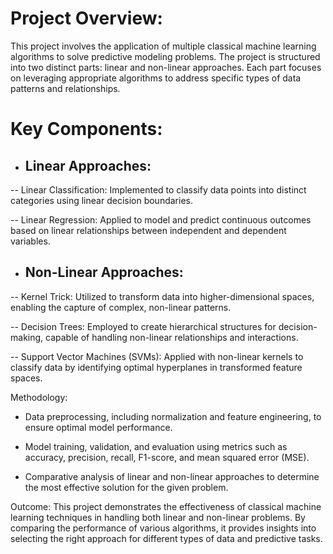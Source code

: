 # Project Overview:
This project involves the application of multiple classical machine learning algorithms to solve predictive modeling problems. The project is structured into two distinct parts: linear and non-linear approaches. Each part focuses on leveraging appropriate algorithms to address specific types of data patterns and relationships.

# Key Components:

- ## Linear Approaches:

-- Linear Classification: Implemented to classify data points into distinct categories using linear decision boundaries.

-- Linear Regression: Applied to model and predict continuous outcomes based on linear relationships between independent and dependent variables.

- ## Non-Linear Approaches:

-- Kernel Trick: Utilized to transform data into higher-dimensional spaces, enabling the capture of complex, non-linear patterns.

-- Decision Trees: Employed to create hierarchical structures for decision-making, capable of handling non-linear relationships and interactions.

-- Support Vector Machines (SVMs): Applied with non-linear kernels to classify data by identifying optimal hyperplanes in transformed feature spaces.

Methodology:

- Data preprocessing, including normalization and feature engineering, to ensure optimal model performance.

- Model training, validation, and evaluation using metrics such as accuracy, precision, recall, F1-score, and mean squared error (MSE).

- Comparative analysis of linear and non-linear approaches to determine the most effective solution for the given problem.

Outcome:
This project demonstrates the effectiveness of classical machine learning techniques in handling both linear and non-linear problems. By comparing the performance of various algorithms, it provides insights into selecting the right approach for different types of data and predictive tasks.
